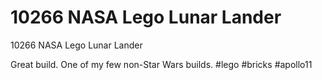 # 10266 NASA Lego Lunar Lander

10266 NASA Lego Lunar Lander

Great build. One of my few non-Star Wars builds.
#lego #bricks #apollo11
